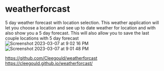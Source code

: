 # weatherforcast
5 day weather forecast with location selection.  This weather application will let you choose a location and see up to date weather for location and with also show you a 5 day forecast.  This will also allow you to save the last couple locations with 5 day forecast
![Screenshot 2023-03-07 at 9 02 16 PM](https://user-images.githubusercontent.com/121259743/223600200-1dcaae1e-dda8-4387-8c6f-92254bb47887.png)
![Screenshot 2023-03-07 at 9 01 48 PM](https://user-images.githubusercontent.com/121259743/223600209-37f6933b-3750-4b58-89e3-cc4464c9c996.png)

https://github.com/Cleegould/weatherforcast
https://cleegould.github.io/weatherforcast/
